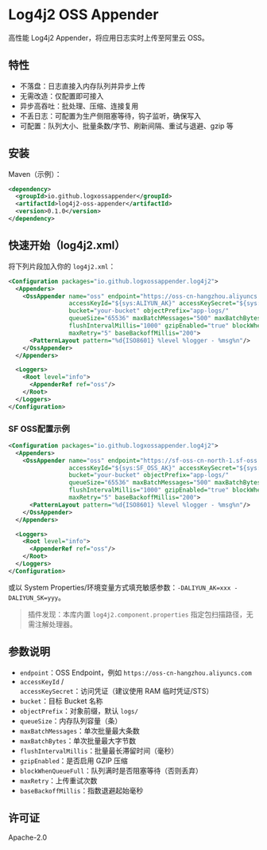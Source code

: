 # Log4j2 OSS Appender

高性能 Log4j2 Appender，将应用日志实时上传至阿里云 OSS。

## 特性

- 不落盘：日志直接入内存队列并异步上传
- 无需改造：仅配置即可接入
- 异步高吞吐：批处理、压缩、连接复用
- 不丢日志：可配置为生产侧阻塞等待，钩子监听，确保写入
- 可配置：队列大小、批量条数/字节、刷新间隔、重试与退避、gzip 等

## 安装

Maven（示例）：
```xml
<dependency>
  <groupId>io.github.logxossappender</groupId>
  <artifactId>log4j2-oss-appender</artifactId>
  <version>0.1.0</version>
</dependency>
```

## 快速开始（log4j2.xml）

将下列片段加入你的 `log4j2.xml`：
```xml
<Configuration packages="io.github.logxossappender.log4j2">
  <Appenders>
    <OssAppender name="oss" endpoint="https://oss-cn-hangzhou.aliyuncs.com"
                 accessKeyId="${sys:ALIYUN_AK}" accessKeySecret="${sys:ALIYUN_SK}"
                 bucket="your-bucket" objectPrefix="app-logs/"
                 queueSize="65536" maxBatchMessages="500" maxBatchBytes="524288"
                 flushIntervalMillis="1000" gzipEnabled="true" blockWhenQueueFull="true"
                 maxRetry="5" baseBackoffMillis="200">
      <PatternLayout pattern="%d{ISO8601} %level %logger - %msg%n"/>
    </OssAppender>
  </Appenders>

  <Loggers>
    <Root level="info">
      <AppenderRef ref="oss"/>
    </Root>
  </Loggers>
</Configuration>
```

### SF OSS配置示例
```xml
<Configuration packages="io.github.logxossappender.log4j2">
  <Appenders>
    <OssAppender name="oss" endpoint="https://sf-oss-cn-north-1.sf-oss.com" region="cn-north-1"
                 accessKeyId="${sys:SF_OSS_AK}" accessKeySecret="${sys:SF_OSS_SK}"
                 bucket="your-bucket" objectPrefix="app-logs/"
                 queueSize="65536" maxBatchMessages="500" maxBatchBytes="524288"
                 flushIntervalMillis="1000" gzipEnabled="true" blockWhenQueueFull="true"
                 maxRetry="5" baseBackoffMillis="200">
      <PatternLayout pattern="%d{ISO8601} %level %logger - %msg%n"/>
    </OssAppender>
  </Appenders>

  <Loggers>
    <Root level="info">
      <AppenderRef ref="oss"/>
    </Root>
  </Loggers>
</Configuration>
```

或以 System Properties/环境变量方式填充敏感参数：`-DALIYUN_AK=xxx -DALIYUN_SK=yyy`。

> 插件发现：本库内置 `log4j2.component.properties` 指定包扫描路径，无需注解处理器。

## 参数说明

- `endpoint`：OSS Endpoint，例如 `https://oss-cn-hangzhou.aliyuncs.com`
- `accessKeyId` / `accessKeySecret`：访问凭证（建议使用 RAM 临时凭证/STS）
- `bucket`：目标 Bucket 名称
- `objectPrefix`：对象前缀，默认 `logs/`
- `queueSize`：内存队列容量（条）
- `maxBatchMessages`：单次批量最大条数
- `maxBatchBytes`：单次批量最大字节数
- `flushIntervalMillis`：批量最长滞留时间（毫秒）
- `gzipEnabled`：是否启用 GZIP 压缩
- `blockWhenQueueFull`：队列满时是否阻塞等待（否则丢弃）
- `maxRetry`：上传重试次数
- `baseBackoffMillis`：指数退避起始毫秒

## 许可证

Apache-2.0